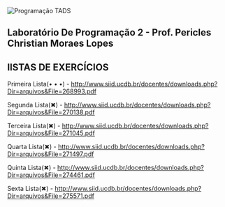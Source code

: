 ![Programação TADS](https://yt3.ggpht.com/a-/ACSszfEfrSyJHu5xU3drsoyyS6-fT3FGjEGuXRpD9g=s900-mo-c-c0xffffffff-rj-k-no)

Laboratório De Programação 2 - Prof. Pericles Christian Moraes Lopes
-
lISTAS DE EXERCÍCIOS
-
Primeira Lista(• • •) - http://www.siid.ucdb.br/docentes/downloads.php?Dir=arquivos&File=268993.pdf

Segunda Lista(✖) - http://www.siid.ucdb.br/docentes/downloads.php?Dir=arquivos&File=270138.pdf

Terceira Lista(✖) - http://www.siid.ucdb.br/docentes/downloads.php?Dir=arquivos&File=271045.pdf

Quarta Lista(✖) - http://www.siid.ucdb.br/docentes/downloads.php?Dir=arquivos&File=271497.pdf

Quinta Lista(✖) - http://www.siid.ucdb.br/docentes/downloads.php?Dir=arquivos&File=274461.pdf

Sexta Lista(✖) - http://www.siid.ucdb.br/docentes/downloads.php?Dir=arquivos&File=275571.pdf
